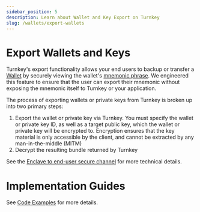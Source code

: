 ```yaml
---
sidebar_position: 5
description: Learn about Wallet and Key Export on Turnkey
slug: /wallets/export-wallets
---
```


# Export Wallets and Keys

Turnkey's export functionality allows your end users to backup or transfer a [Wallet](/concepts/Wallets) by securely viewing the wallet's [mnemonic phrase](https://learnmeabitcoin.com/technical/mnemonic). We engineered this feature to ensure that the user can export their mnemonic without exposing the mnemonic itself to Turnkey or your application.

The process of exporting wallets or private keys from Turnkey is broken up into two primary steps:

1. Export the wallet or private key via Turnkey. You must specify the wallet or private key ID, as well as a target public key, which the wallet or private key will be encrypted to. Encryption ensures that the key material is only accessible by the client, and cannot be extracted by any man-in-the-middle (MITM)
2. Decrypt the resulting bundle returned by Turnkey

See the [Enclave to end-user secure channel](../security/enclave-secure-channels.md) for more technical details.

# Implementation Guides

See [Code Examples](../../../embedded-wallets/code-examples/export) for more details.
